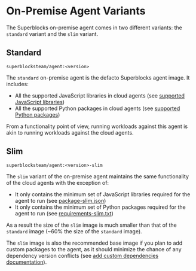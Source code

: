 # On-Premise Agent Variants
The Superblocks on-premise agent comes in two different variants: the `standard` variant and the `slim` variant.

## Standard
```unset
superblocksteam/agent:<version>
```
The `standard` on-premise agent is the defacto Superblocks agent image. It includes:
* All the supported JavaScript libraries in cloud agents (see [supported JavaScript libraries](https://docs.superblocks.com/writing-code/backend-javascript#supported-libraries))
* All the supported Python packages in cloud agents (see [supported Python packages](https://docs.superblocks.com/writing-code/python#supported-libraries))

From a functionality point of view, running workloads against this agent is akin to running workloads against the cloud agents.

## Slim
```unset
superblocksteam/agent:<version>-slim
```
The `slim` variant of the on-premise agent maintains the same functionality of the cloud agents with the exception of:
* It only contains the minimum set of JavaScript libraries required for the agent to run (see [package-slim.json](../workers/javascript/packages/server/package-slim.json))
* It only contains the minimum set of Python packages required for the agent to run (see [requirements-slim.txt](../workers/python/requirements-slim.txt))

As a result the size of the `slim` image is much smaller than that of the `standard` image (~60% the size of the `standard` image).

The `slim` image is also the recommended base image if you plan to add custom packages to the agent, as it should minimize the chance of any dependency version conflicts (see [add custom dependencies documentation](https://docs.superblocks.com/on-premise-agent/extend/customize_packages#add-custom-dependencies-and-dockerfile)).
